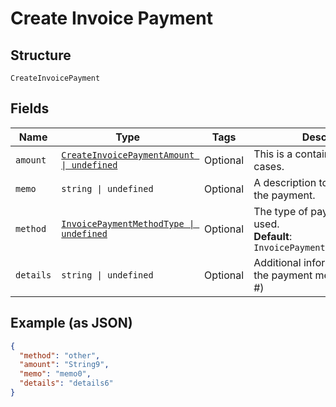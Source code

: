 
# Create Invoice Payment

## Structure

`CreateInvoicePayment`

## Fields

| Name | Type | Tags | Description |
|  --- | --- | --- | --- |
| `amount` | [`CreateInvoicePaymentAmount \| undefined`](../../doc/models/containers/create-invoice-payment-amount.md) | Optional | This is a container for one-of cases. |
| `memo` | `string \| undefined` | Optional | A description to be attached to the payment. |
| `method` | [`InvoicePaymentMethodType \| undefined`](../../doc/models/invoice-payment-method-type.md) | Optional | The type of payment method used.<br>**Default**: `InvoicePaymentMethodType.Other` |
| `details` | `string \| undefined` | Optional | Additional information related to the payment method (eg. Check #) |

## Example (as JSON)

```json
{
  "method": "other",
  "amount": "String9",
  "memo": "memo0",
  "details": "details6"
}
```

